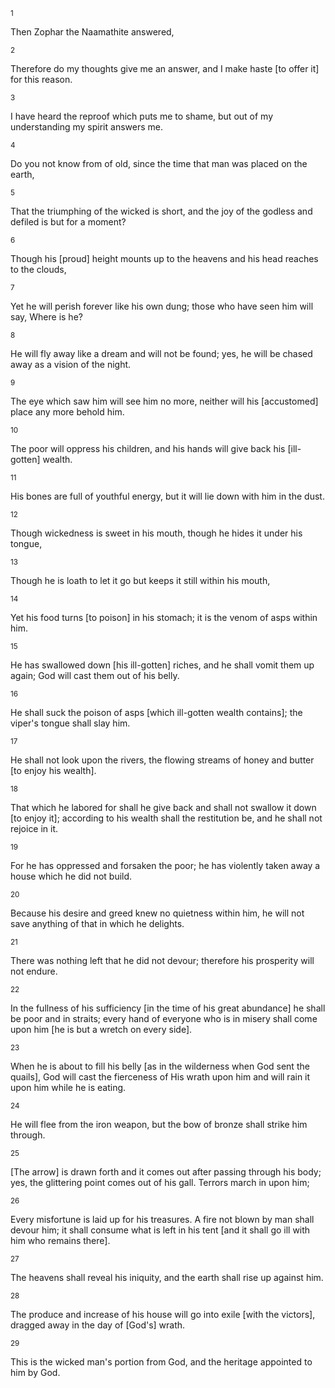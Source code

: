 <sup>1</sup> 

Then Zophar the Naamathite answered, 

<sup>2</sup> 

Therefore do my thoughts give me an answer, and I make haste [to offer it] for this reason. 

<sup>3</sup> 

I have heard the reproof which puts me to shame, but out of my understanding my spirit answers me. 

<sup>4</sup> 

Do you not know from of old, since the time that man was placed on the earth, 

<sup>5</sup> 

That the triumphing of the wicked is short, and the joy of the godless and defiled is but for a moment? 

<sup>6</sup> 

Though his [proud] height mounts up to the heavens and his head reaches to the clouds, 

<sup>7</sup> 

Yet he will perish forever like his own dung; those who have seen him will say, Where is he? 

<sup>8</sup> 

He will fly away like a dream and will not be found; yes, he will be chased away as a vision of the night. 

<sup>9</sup> 

The eye which saw him will see him no more, neither will his [accustomed] place any more behold him. 

<sup>10</sup> 

The poor will oppress his children, and his hands will give back his [ill-gotten] wealth. 

<sup>11</sup> 

His bones are full of youthful energy, but it will lie down with him in the dust. 

<sup>12</sup> 

Though wickedness is sweet in his mouth, though he hides it under his tongue, 

<sup>13</sup> 

Though he is loath to let it go but keeps it still within his mouth, 

<sup>14</sup> 

Yet his food turns [to poison] in his stomach; it is the venom of asps within him. 

<sup>15</sup> 

He has swallowed down [his ill-gotten] riches, and he shall vomit them up again; God will cast them out of his belly. 

<sup>16</sup> 

He shall suck the poison of asps [which ill-gotten wealth contains]; the viper's tongue shall slay him. 

<sup>17</sup> 

He shall not look upon the rivers, the flowing streams of honey and butter [to enjoy his wealth]. 

<sup>18</sup> 

That which he labored for shall he give back and shall not swallow it down [to enjoy it]; according to his wealth shall the restitution be, and he shall not rejoice in it. 

<sup>19</sup> 

For he has oppressed and forsaken the poor; he has violently taken away a house which he did not build. 

<sup>20</sup> 

Because his desire and greed knew no quietness within him, he will not save anything of that in which he delights. 

<sup>21</sup> 

There was nothing left that he did not devour; therefore his prosperity will not endure. 

<sup>22</sup> 

In the fullness of his sufficiency [in the time of his great abundance] he shall be poor and in straits; every hand of everyone who is in misery shall come upon him [he is but a wretch on every side]. 

<sup>23</sup> 

When he is about to fill his belly [as in the wilderness when God sent the quails], God will cast the fierceness of His wrath upon him and will rain it upon him while he is eating. 

<sup>24</sup> 

He will flee from the iron weapon, but the bow of bronze shall strike him through. 

<sup>25</sup> 

[The arrow] is drawn forth and it comes out after passing through his body; yes, the glittering point comes out of his gall. Terrors march in upon him; 

<sup>26</sup> 

Every misfortune is laid up for his treasures. A fire not blown by man shall devour him; it shall consume what is left in his tent [and it shall go ill with him who remains there]. 

<sup>27</sup> 

The heavens shall reveal his iniquity, and the earth shall rise up against him. 

<sup>28</sup> 

The produce and increase of his house will go into exile [with the victors], dragged away in the day of [God's] wrath. 

<sup>29</sup> 

This is the wicked man's portion from God, and the heritage appointed to him by God.